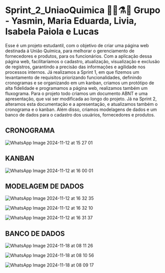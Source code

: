 # Sprint_2_UniaoQuimica 👩‍🔬⚗️🧪 Grupo - Yasmin, Maria Eduarda, Livia, Isabela Paiola e Lucas

Esse é um projeto estudantil, com o objetivo de criar uma página web destinada á União Química, para melhorar o gerenciamento de fornecedores e produtos, para os funcionários. Com a aplicação dessa página web, facilitaríamos o cadastro, atualização, visualização e exclusão de registros, garantindo a precisão das informações e agilidade nos processos internos. 
Já realizamos a Sprint 1, em que fizemos um levantamento de requisitos priorizando funcionalidades, definindo cronogramas e se organizando em um kanban, criamos um protótipo de alta fidelidade e programamos a página web, realizamos também um fluxograma. Para o projeto todo criamos um documento ABNT e uma apresentação, que vai ser modificada ao longo do projeto.
Já na Sprint 2, alteramos esta documentação e a apresentação, e atualizamos também o cronograma e o kanban. Além disso, criamos modelagens de dados e um banco de dados para o cadastro dos usuários, fornecedores e produtos.

## CRONOGRAMA
![WhatsApp Image 2024-11-12 at 15 27 01](https://github.com/user-attachments/assets/0bd6edcf-5068-4389-9d9d-9473aa93f827)

## KANBAN
![WhatsApp Image 2024-11-12 at 16 00 01](https://github.com/user-attachments/assets/a50f7340-a644-40a0-8125-7c31e5b9bf0f)

## MODELAGEM DE DADOS
![WhatsApp Image 2024-11-12 at 16 32 35](https://github.com/user-attachments/assets/bd6e0911-5b66-4c4c-8a83-ff0423c4223c)

![WhatsApp Image 2024-11-12 at 16 32 10](https://github.com/user-attachments/assets/0a32e3ff-5e40-4226-84a4-8445a12d1ee7)

![WhatsApp Image 2024-11-12 at 16 31 37](https://github.com/user-attachments/assets/f33f173b-9987-4679-a59e-65c32a09fc50)

## BANCO DE DADOS
![WhatsApp Image 2024-11-18 at 08 11 26](https://github.com/user-attachments/assets/e7bc6732-87b1-4fa4-be83-aecc6370dc0d)

![WhatsApp Image 2024-11-18 at 08 10 56](https://github.com/user-attachments/assets/2924ff73-0d10-441a-8423-24c3df8f2c1c)

![WhatsApp Image 2024-11-18 at 08 09 17](https://github.com/user-attachments/assets/6b809cda-c8ce-43c0-b2d1-da561574770f)







